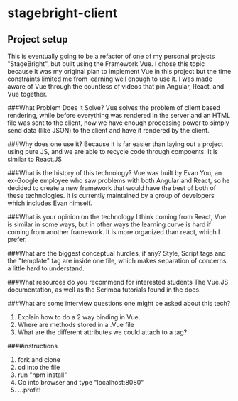 # stagebright-client

## Project setup

This is eventually going to be a refactor of one of my personal projects "StageBright", but built using the Framework Vue. I chose this topic because it was my original plan to implement Vue in this project but the time constraints limited me from learning well enough to use it. I was made aware of Vue through the countless of videos that pin Angular, React, and Vue together.

###What Problem Does it Solve?
Vue solves the problem of client based rendering, while before everything was rendered in the server and an HTML file was sent to the client, now we have enough processing power to simply send data (like JSON) to the client and have it rendered by the client.

###Why does one use it?
Because it is far easier than laying out a project using pure JS, and we are able to recycle code through compoents. It is similar to React.JS

###What is the history of this technology?
Vue was built by Evan You, an ex-Google employee who saw problems with both Angular and React, so he decided to create a new framework that would have the best of both of these technologies. It is currently maintained by a group of developers which includes Evan himself.

###What is your opinion on the technology
I think coming from React, Vue is similar in some ways, but in other ways the learning curve is hard if coming from another framework. It is more organized than react, which I prefer.

###What are the biggest conceptual hurdles, if any?
Style, Script tags and the "template" tag are inside one file, which makes separation of concerns a little hard to understand.

###What resources do you recommend for interested students
The Vue.JS documentation, as well as the Scrimba tutorials found in the docs.

###What are some interview questions one might be asked about this tech?

1. Explain how to do a 2 way binding in Vue.
2. Where are methods stored in a .Vue file
3. What are the different attributes we could attach to a tag?

####instructions

1. fork and clone
2. cd into the file
3. run "npm install"
4. Go into browser and type "localhost:8080"
5. ...profit!
